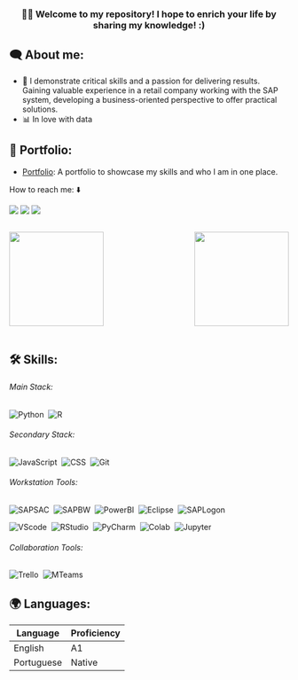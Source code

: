 <h3 align="center">🤟🏻 Welcome to my repository! I hope to enrich your life by sharing my knowledge! :) </h3>

<h2 align="left">🗨 About me:</h2>

- 🔭 I demonstrate critical skills and a passion for delivering results. Gaining valuable experience in a retail company working with the SAP system, developing a business-oriented perspective to offer practical solutions.
- 📊 In love with data

<h2 align="left">💼 Portfolio:</h2>

 - [Portfolio](https://famous-kite-6e2.notion.site/JOEL-FRANCO-6bd3d718157c4abf9fac2c2f3b1425d9): A portfolio to showcase my skills and who I am in one place.

How to reach me: ⬇️
<div>
    <a href="https://www.instagram.com/teste/" target="_blank"><img src="https://img.shields.io/badge/-Instagram-%23E4405F?style=for-the-badge&logo=instagram&logoColor=white" target="_blank"></a>
    <a href = "mailto:devjoelfranco@gmail.com"><img src="https://img.shields.io/badge/-Gmail-%23333?style=for-the-badge&logo=gmail&logoColor=white" target="_blank"></a>
    <a href="https://www.linkedin.com/in/joelfrannco" target="_blank"><img src="https://img.shields.io/badge/-LinkedIn-%230077B5?style=for-the-badge&logo=linkedin&logoColor=white" target="_blank"></a>
  
<h2> </h2>
  
  </div>


<div>
  
  <img  height="170em" src="https://github-readme-stats.vercel.app/api?username=devjoelfranco&show_icons=true&theme=dark&include_all_commits=true&count_private=true"/>
  <img align="right" height="170em" src="https://github-readme-stats.vercel.app/api/top-langs/?username=devjoelfranco&layout=compact&langs_count=16&theme=dark"/>
</div>
<br>

<h2 align="left">🛠️ Skills:</h2>

###### Main Stack:
![Python](https://img.shields.io/badge/Python-14354C?style=for-the-badge&logo=python&logoColor=white)&nbsp;
![R](https://img.shields.io/badge/R-276DC3?style=for-the-badge&logo=r&logoColor=white)&nbsp;

[//]: <img src="https://raw.githubusercontent.com/MicaelliMedeiros/micaellimedeiros/master/image/computer-illustration.png" min-width="400px" max-width="400px" width="400px" align="right" alt="Computador iuriCode">

###### Secondary Stack:
![JavaScript](https://img.shields.io/badge/JavaScript-F7DF1E?style=for-the-badge&logo=javascript&logoColor=black)&nbsp;
![CSS](https://img.shields.io/badge/CSS3-1572B6?style=for-the-badge&logo=css3&logoColor=white)&nbsp;
![Git](https://img.shields.io/badge/GIT-E44C30?style=for-the-badge&logo=git&logoColor=white)&nbsp;

###### Workstation Tools:
![SAPSAC](https://img.shields.io/badge/SAP_Analytics_Cloud-00B9F2?style=for-the-badge&logo=sap&logoColor=white)&nbsp;
![SAPBW](https://img.shields.io/badge/SAP_Business_Warehouse-1661BE?style=for-the-badge&logo=sap&logoColor=white)&nbsp;
![PowerBI](https://img.shields.io/badge/PowerBI-F2C811?style=for-the-badge&logo=Power%20BI&logoColor=black)&nbsp;
![Eclipse](https://img.shields.io/badge/Eclipse-2C2255?style=for-the-badge&logo=eclipse&logoColor=white)&nbsp;
![SAPLogon](https://img.shields.io/badge/SAP_Logon-FFC400?style=for-the-badge&logo=sap&logoColor=black)&nbsp;

![VScode](https://img.shields.io/badge/VSCode-0078D4?style=for-the-badge&logo=visual%20studio%20code&logoColor=white)&nbsp;
![RStudio](https://img.shields.io/badge/RStudio-75AADB?style=for-the-badge&logo=RStudio&logoColor=white)&nbsp;
![PyCharm](https://img.shields.io/badge/PyCharm-000000.svg?&style=for-the-badge&logo=PyCharm&logoColor=white)&nbsp;
![Colab](https://img.shields.io/badge/Colab-F9AB00?style=for-the-badge&logo=googlecolab&color=525252)&nbsp;
![Jupyter](https://img.shields.io/badge/Jupyter-F37626.svg?&style=for-the-badge&logo=Jupyter&logoColor=white)&nbsp;

###### Collaboration Tools:
![Trello](https://img.shields.io/badge/Trello-0052CC?style=for-the-badge&logo=trello&logoColor=white)&nbsp;
![MTeams](https://img.shields.io/badge/Microsoft_Teams-6264A7?style=for-the-badge&logo=microsoft-teams&logoColor=white)&nbsp;
&nbsp;
&nbsp;
<h2 align="left">🌍 Languages:</h2>

| Language      | Proficiency                                                               |
| ------------- | ------------------------------------------------------------------------- |
| English | A1 |
| Portuguese | Native |



    
  

